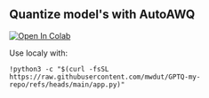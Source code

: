 ## Quantize model's with AutoAWQ


[![Open In Colab](https://colab.research.google.com/assets/colab-badge.svg)](https://colab.research.google.com/github/seu-usuario/seu-repositorio/blob/main/notebook.ipynb)

Use localy with:

```shell
!python3 -c "$(curl -fsSL https://raw.githubusercontent.com/mwdut/GPTQ-my-repo/refs/heads/main/app.py)"
```
